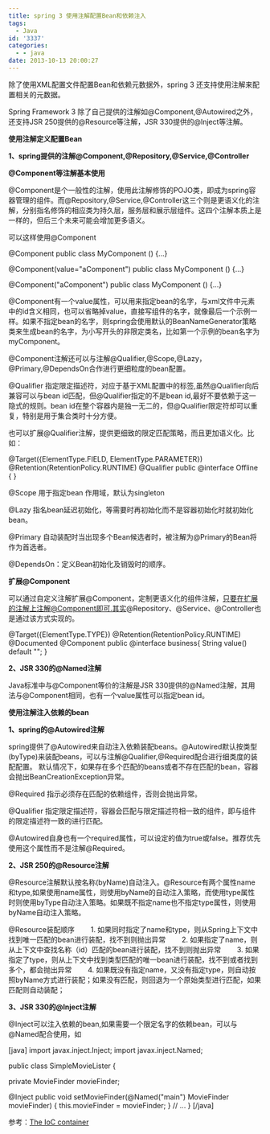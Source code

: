 ```yaml
---
title: spring 3 使用注解配置Bean和依赖注入
tags:
  - Java
id: '3337'
categories:
  - - java
date: 2013-10-13 20:00:27
---
```


除了使用XML配置文件配置Bean和依赖元数据外，spring 3 还支持使用注解来配置相关的元数据。
<!-- more -->
Spring Framework 3 除了自己提供的注解如@Component,@Autowired之外，还支持JSR 250提供的@Resource等注解，JSR 330提供的@Inject等注解。

**使用注解定义配置Bean**

**1、spring提供的注解@Component,@Repository,@Service,@Controller**

**@Component等注解基本使用**

@Component是个一般性的注解，使用此注解修饰的POJO类，即成为spring容器管理的组件。而@Repository,@Service,@Controller这三个则是更语义化的注解，分别指名修饰的相应类为持久层，服务层和展示层组件。这四个注解本质上是一样的，但后三个未来可能会增加更多语义。

可以这样使用@Component

@Component 
public class MyComponent () {...}

@Component(value="aComponent")
public class MyComponent () {...}

@Component("aComponent")
public class MyComponent () {...}

@Component有一个value属性，可以用来指定bean的名字，与xml文件中元素中的id含义相同，也可以省略掉value，直接写组件的名字，就像最后一个示例一样。如果不指定bean的名字，则spring会使用默认的BeanNameGenerator策略类来生成bean的名字，为小写开头的非限定类名，比如第一个示例的bean名字为myComponent。

@Component注解还可以与注解@Qualifier,@Scope,@Lazy，@Primary,@DependsOn合作进行更细粒度的bean配置。

@Qualifier 指定限定描述符，对应于基于XML配置中的<qualifier>标签,虽然@Qualifier向后兼容可以与bean id匹配，但@Qualifier指定的不是bean id,最好不要依赖于这一隐式的规则。bean id在整个容器内是独一无二的，但@Qualifier限定符却可以重复，特别是用于集合类时十分方便。

也可以扩展@Qualifier注解，提供更细致的限定匹配策略，而且更加语义化。比如：

@Target({ElementType.FIELD, ElementType.PARAMETER})
@Retention(RetentionPolicy.RUNTIME)
@Qualifier
public @interface Offline {
}


@Scope 用于指定bean 作用域，默认为singleton

@Lazy 指名bean延迟初始化，等需要时再初始化而不是容器初始化时就初始化bean。

@Primary 自动装配时当出现多个Bean候选者时，被注解为@Primary的Bean将作为首选者。

@DependsOn：定义Bean初始化及销毁时的顺序。

**扩展@Component**

可以通过自定义注解扩展@Component，定制更语义化的组件注解，只要在扩展的注解上注解@Component即可.其实@Repository、@Service、@Controller也是通过该方式实现的。

@Target({ElementType.TYPE}) 
@Retention(RetentionPolicy.RUNTIME) 
@Documented 
@Component 
public @interface business{ 
 String value() default ""; 
} 

**2、JSR 330的@Named注解**

Java标准中与@Component等价的注解是JSR 330提供的@Named注解，其用法与@Component相同，也有一个value属性可以指定bean id。

**使用注解注入依赖的bean**

**1、spring的@Autowired注解**

spring提供了@Autowired来自动注入依赖装配beans。@Autowired默认按类型(byType)来装配beans，可以与注解@Qualifier,@Required配合进行细类度的装配配置。
默认情况下，如果存在多个匹配的beans或者不存在匹配的bean，容器会抛出BeanCreationException异常。

@Required 指示必须存在匹配的依赖组件，否则会抛出异常。

@Qualifier 指定限定描述符，容器会匹配与限定描述符相一致的组件，即与组件的限定描述符一致的进行匹配。

@Autowired自身也有一个required属性，可以设定的值为true或false。推荐优先使用这个属性而不是注解@Required。
 
**2、JSR 250的@Resource注解**

@Resource注解默认按名称(byName)自动注入。@Resource有两个属性name和type,如果使用name属性，则使用byName的自动注入策略，而使用type属性时则使用byType自动注入策略。如果既不指定name也不指定type属性，则使用byName自动注入策略。

@Resource装配顺序
　　1. 如果同时指定了name和type，则从Spring上下文中找到唯一匹配的bean进行装配，找不到则抛出异常
　　2. 如果指定了name，则从上下文中查找名称（id）匹配的bean进行装配，找不到则抛出异常
　　3. 如果指定了type，则从上下文中找到类型匹配的唯一bean进行装配，找不到或者找到多个，都会抛出异常
　　4. 如果既没有指定name，又没有指定type，则自动按照byName方式进行装配；如果没有匹配，则回退为一个原始类型进行匹配，如果匹配则自动装配；

**3、JSR 330的@Inject注解**

@Inject可以注入依赖的bean,如果需要一个限定名字的依赖bean，可以与@Named配合使用，如

\[java\]
import javax.inject.Inject;
import javax.inject.Named;

public class SimpleMovieLister {

 private MovieFinder movieFinder;

 @Inject
 public void setMovieFinder(@Named("main") MovieFinder movieFinder) {
 this.movieFinder = movieFinder;
 }
 // ...
}
\[/java\]

参考：[The IoC container](http://docs.spring.io/spring/docs/3.2.4.RELEASE/spring-framework-reference/html/beans.htm)